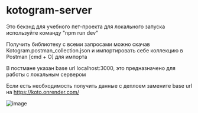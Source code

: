 # kotogram-server

Это бекэнд для учебного пет-проекта для локального запуска используйте команду "npm run dev"

Получить библиотеку с всеми запросами можно скачав  Kotogram.postman_collection.json и импортировать себе коллекцию в Postman [cmd + O] для импорта

В постмане указан base url localhost:3000, это предназначено для работы с локальным сервером

Если есть необходимость получить данные с деплоем замените base url на https://koto.onrender.com/

![image](https://user-images.githubusercontent.com/91047130/222159322-8cc4824f-863b-4ecc-b758-0de1b2ba8036.png)

